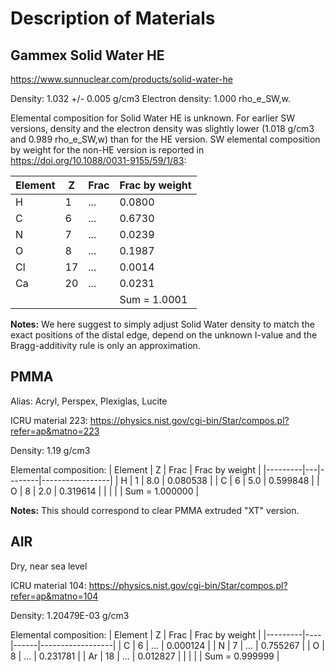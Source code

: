 # Description of Materials

## Gammex Solid Water HE
https://www.sunnuclear.com/products/solid-water-he

Density: 1.032 +/- 0.005 g/cm3
Electron density: 1.000 rho_e_SW,w.

Elemental composition for Solid Water HE is unknown.
For earlier SW versions, density and the electron density was slightly lower (1.018 g/cm3 and 0.989 rho_e_SW,w) than for the HE version.
SW elemental composition by weight for the non-HE version is reported in
https://doi.org/10.1088/0031-9155/59/1/83:

| Element | Z   | Frac    |  Frac by weight  |
|---------|-----|---------|------------------|
| H       | 1   |  ...    |  0.0800          |
| C       | 6   |  ...    |  0.6730          |
| N       | 7   |  ...    |  0.0239          |
| O       | 8   |  ...    |  0.1987          |
| Cl      | 17  |  ...    |  0.0014          |
| Ca      | 20  |  ...    |  0.0231          |
|         |     |         |  Sum = 1.0001    |

**Notes:**
We here suggest to simply adjust Solid Water density to match the exact positions of the distal edge,
depend on the unknown I-value and the Bragg-additivity rule is only an approximation.


## PMMA

Alias: Acryl, Perspex, Plexiglas, Lucite

ICRU material 223:
https://physics.nist.gov/cgi-bin/Star/compos.pl?refer=ap&matno=223

Density: 1.19 g/cm3  

Elemental composition:
| Element | Z | Frac   | Frac by weight  |
|---------|---|--------|-----------------|
| H       | 1 |  8.0   | 0.080538        |
| C       | 6 |  5.0   | 0.599848        |
| O       | 8 |  2.0   | 0.319614        |
|         |   |        | Sum = 1.000000  |

**Notes:**
This should correspond to clear PMMA extruded "XT" version.


## AIR
Dry, near sea level

ICRU material 104:
https://physics.nist.gov/cgi-bin/Star/compos.pl?refer=ap&matno=104

Density: 1.20479E-03 g/cm3

Elemental composition:
| Element | Z  | Frac |  Frac by weight  |
|---------|----|------|------------------|
| C       | 6  |  ... | 0.000124         |
| N       | 7  |  ... | 0.755267         |
| O       | 8  |  ... | 0.231781         |
| Ar      | 18 |  ... | 0.012827         |
|         |    |      | Sum = 0.999999   |
